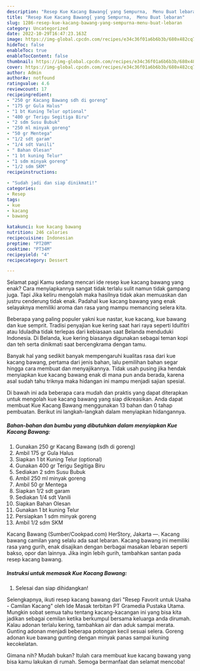 ```yaml
---
description: "Resep Kue Kacang Bawang{ yang Sempurna,  Menu Buat lebaran"
title: "Resep Kue Kacang Bawang{ yang Sempurna,  Menu Buat lebaran"
slug: 1286-resep-kue-kacang-bawang-yang-sempurna-menu-buat-lebaran
category: Uncategorized
date: 2022-10-29T16:47:23.163Z
image: https://img-global.cpcdn.com/recipes/e34c36f01a6b6b3b/680x482cq70/kue-kacang-bawang-foto-resep-utama.jpg
hideToc: false
enableToc: true
enableTocContent: false
thumbnail: https://img-global.cpcdn.com/recipes/e34c36f01a6b6b3b/680x482cq70/kue-kacang-bawang-foto-resep-utama.jpg
cover: https://img-global.cpcdn.com/recipes/e34c36f01a6b6b3b/680x482cq70/kue-kacang-bawang-foto-resep-utama.jpg
author: Admin
authorAv: notfound
ratingvalue: 4.6
reviewcount: 17
recipeingredient:
- "250 gr Kacang Bawang sdh di goreng"
- "175 gr Gula Halus"
- "1 bt Kuning Telur optional"
- "400 gr Terigu Segitiga Biru"
- "2 sdm Susu Bubuk"
- "250 ml minyak goreng"
- "50 gr Mentega"
- "1/2 sdt garam"
- "1/4 sdt Vanili"
- " Bahan Olesan"
- "1 bt kuning Telur"
- "1 sdm minyak goreng"
- "1/2 sdm SKM"
recipeinstructions:

- "Sudah jadi dan siap dinikmati!"
categories:
- Resep
tags:
- kue
- kacang
- bawang

katakunci: kue kacang bawang 
nutrition: 246 calories
recipecuisine: Indonesian
preptime: "PT20M"
cooktime: "PT34M"
recipeyield: "4"
recipecategory: Dessert

---
```



Selamat pagi Kamu sedang mencari ide resep kue kacang bawang yang enak? Cara menyiapkannya sangat tidak terlalu sulit namun tidak gampang juga. Tapi Jika keliru mengolah maka hasilnya tidak akan memuaskan dan justru cenderung tidak enak. Padahal kue kacang bawang yang enak selayaknya memiliki aroma dan rasa yang mampu memancing selera kita.


Beberapa yang paling populer yakni kue nastar, kue kacang, kue bawang dan kue semprit. Tradisi penyajian kue kering saat hari raya seperti Idulfitri atau Iduladha tidak terlepas dari kebiasaan saat Belanda menduduki Indonesia. Di Belanda, kue kering biasanya digunakan sebagai teman kopi dan teh serta dinikmati saat bercengkrama dengan tamu.

Banyak hal yang sedikit banyak mempengaruhi kualitas rasa dari kue kacang bawang, pertama dari jenis bahan, lalu pemilihan bahan segar hingga cara membuat dan menyajikannya. Tidak usah pusing jika hendak menyiapkan kue kacang bawang enak di mana pun anda berada, karena asal sudah tahu triknya maka hidangan ini mampu menjadi sajian spesial.


Di bawah ini ada beberapa cara mudah dan praktis yang dapat diterapkan untuk mengolah kue kacang bawang yang siap dikreasikan. Anda dapat membuat Kue Kacang Bawang menggunakan 13 bahan dan 0 tahap pembuatan. Berikut ini langkah-langkah dalam menyiapkan hidangannya.

<!--inarticleads1-->

##### Bahan-bahan dan bumbu yang dibutuhkan dalam menyiapkan Kue Kacang Bawang:

1. Gunakan 250 gr Kacang Bawang (sdh di goreng)
1. Ambil 175 gr Gula Halus
1. Siapkan 1 bt Kuning Telur (optional)
1. Gunakan 400 gr Terigu Segitiga Biru
1. Sediakan 2 sdm Susu Bubuk
1. Ambil 250 ml minyak goreng
1. Ambil 50 gr Mentega
1. Siapkan 1/2 sdt garam
1. Sediakan 1/4 sdt Vanili
1. Siapkan  Bahan Olesan
1. Gunakan 1 bt kuning Telur
1. Persiapkan 1 sdm minyak goreng
1. Ambil 1/2 sdm SKM


Kacang Bawang (Sumber/Cookpad.com) HerStory, Jakarta —. Kacang bawang camilan yang selalu ada saat lebaran. Kacang bawang ini memiliki rasa yang gurih, enak disajikan dengan berbagai masakan lebaran seperti bakso, opor dan lainnya. Jika ingin lebih gurih, tambahkan santan pada resep kacang bawang. 

<!--inarticleads2-->

##### Instruksi untuk memasak Kue Kacang Bawang:


1. Selesai dan siap dihidangkan!

Selengkapnya, ikuti resep kacang bawang dari &#34;Resep Favorit untuk Usaha - Camilan Kacang&#34; oleh Ide Masak terbitan PT Gramedia Pustaka Utama. Mungkin sobat semua tahu tentang kacang-kacangan ini yang bisa kita jadikan sebagai cemilan ketika berkumpul bersama keluarga anda dirumah. Kalau adonan terlalu kering, tambahkan air dan aduk sampai merata. Gunting adonan menjadi beberapa potongan kecil sesuai selera. Goreng adonan kue bawang gunting dengan minyak panas sampai kuning kecokelatan. 

Gimana nih? Mudah bukan? Itulah cara membuat kue kacang bawang yang bisa kamu lakukan di rumah. Semoga bermanfaat dan selamat mencoba!
